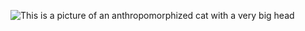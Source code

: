 ![This is a picture of an anthropomorphized cat with a very big head](https://octodex.github.com/images/yaktocat.png)
